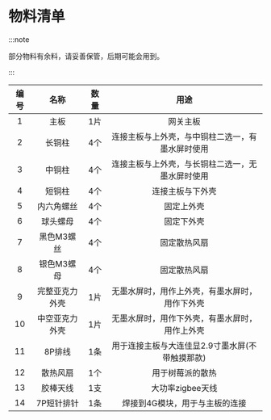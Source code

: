 # 物料清单


:::note

部分物料有余料，请妥善保管，后期可能会用到。

:::

编号|名称|数量|用途
:---:|:---:|:---:|:---:
1|主板|1片|网关主板
2|长铜柱|4个|连接主板与上外壳，与中铜柱二选一，有墨水屏时使用
3|中铜柱|4个|连接主板与上外壳，与长铜柱二选一，无墨水屏时使用
4|短铜柱|4个|连接主板与下外壳
5|内六角螺丝|4个|固定上外壳
6|球头螺母|4个|固定下外壳
7|黑色M3螺丝|4个|固定散热风扇
8|银色M3螺母|4个|固定散热风扇
9|完整亚克力外壳|1片|无墨水屏时，用作上外壳，有墨水屏时，用作下外壳
10|中空亚克力外壳|1片|无墨水屏时，用作下外壳，有墨水屏时，用作上外壳
11|8P排线|1条|用于连接主板与大连佳显2.9寸墨水屏(不带触摸那款)
12|散热风扇|1个|用于树莓派的散热
13|胶棒天线|1支|大功率zigbee天线
14|7P短针排针|1条|焊接到4G模块，用于与主板的连接



 